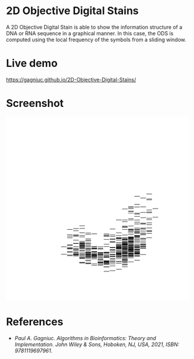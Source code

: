 # 2D Objective Digital Stains

A 2D Objective Digital Stain is able to show the information structure of a DNA or RNA sequence in a graphical manner. In this case, the ODS is computed using the local frequency of the symbols from a sliding window.

# Live demo

https://gagniuc.github.io/2D-Objective-Digital-Stains/

# Screenshot

<kbd><img src="https://github.com/Gagniuc/2D-Objective-Digital-Stains/blob/main/2D%20Objective%20Digital%20Stains.png" /></kbd>

# References

- <i>Paul A. Gagniuc. Algorithms in Bioinformatics: Theory and Implementation. John Wiley & Sons, Hoboken, NJ, USA, 2021, ISBN: 9781119697961.</i>
